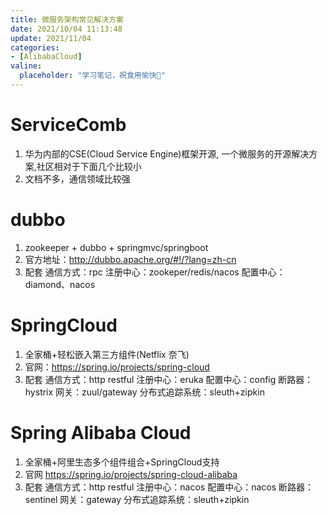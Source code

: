 ```yaml
---
title: 微服务架构常见解决方案
date: 2021/10/04 11:13:48
update: 2021/11/04
categories:
- [AlibabaCloud]
valine:
  placeholder: "学习笔记，祝食用愉快💪"
---
```


# ServiceComb
1. 华为内部的CSE(Cloud Service Engine)框架开源, 一个微服务的开源解决方案,社区相对于下面几个比较小
2. 文档不多，通信领域比较强

# dubbo
1. zookeeper + dubbo + springmvc/springboot
2. 官方地址：http://dubbo.apache.org/#!/?lang=zh-cn
3. 配套
通信方式：rpc
注册中心：zookeper/redis/nacos
配置中心：diamond、nacos

# SpringCloud
1. 全家桶+轻松嵌入第三方组件(Netflix 奈飞)
2. 官网：https://spring.io/projects/spring-cloud
3. 配套
通信方式：http restful
注册中心：eruka
配置中心：config
断路器：hystrix
网关：zuul/gateway
分布式追踪系统：sleuth+zipkin

# Spring Alibaba Cloud
1. 全家桶+阿里生态多个组件组合+SpringCloud支持
2. 官网 https://spring.io/projects/spring-cloud-alibaba
3. 配套
通信方式：http restful
注册中心：nacos
配置中心：nacos
断路器：sentinel
网关：gateway
分布式追踪系统：sleuth+zipkin